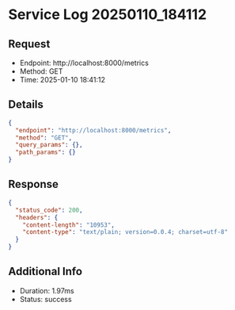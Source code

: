 # Service Log 20250110_184112

## Request
- Endpoint: http://localhost:8000/metrics
- Method: GET
- Time: 2025-01-10 18:41:12

## Details
```json
{
  "endpoint": "http://localhost:8000/metrics",
  "method": "GET",
  "query_params": {},
  "path_params": {}
}
```

## Response
```json
{
  "status_code": 200,
  "headers": {
    "content-length": "10953",
    "content-type": "text/plain; version=0.0.4; charset=utf-8"
  }
}
```

## Additional Info
- Duration: 1.97ms
- Status: success
